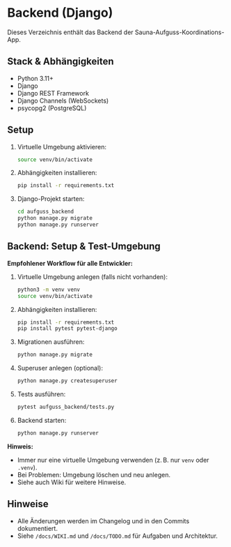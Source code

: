 # Backend (Django)

Dieses Verzeichnis enthält das Backend der Sauna-Aufguss-Koordinations-App.

## Stack & Abhängigkeiten
- Python 3.11+
- Django
- Django REST Framework
- Django Channels (WebSockets)
- psycopg2 (PostgreSQL)

## Setup
1. Virtuelle Umgebung aktivieren:
   ```bash
   source venv/bin/activate
   ```
2. Abhängigkeiten installieren:
   ```bash
   pip install -r requirements.txt
   ```
3. Django-Projekt starten:
   ```bash
   cd aufguss_backend
   python manage.py migrate
   python manage.py runserver
   ```

## Backend: Setup & Test-Umgebung

**Empfohlener Workflow für alle Entwickler:**

1. Virtuelle Umgebung anlegen (falls nicht vorhanden):
   ```bash
   python3 -m venv venv
   source venv/bin/activate
   ```
2. Abhängigkeiten installieren:
   ```bash
   pip install -r requirements.txt
   pip install pytest pytest-django
   ```
3. Migrationen ausführen:
   ```bash
   python manage.py migrate
   ```
4. Superuser anlegen (optional):
   ```bash
   python manage.py createsuperuser
   ```
5. Tests ausführen:
   ```bash
   pytest aufguss_backend/tests.py
   ```
6. Backend starten:
   ```bash
   python manage.py runserver
   ```

**Hinweis:**
- Immer nur eine virtuelle Umgebung verwenden (z. B. nur `venv` oder `.venv`).
- Bei Problemen: Umgebung löschen und neu anlegen.
- Siehe auch Wiki für weitere Hinweise.

## Hinweise
- Alle Änderungen werden im Changelog und in den Commits dokumentiert.
- Siehe `/docs/WIKI.md` und `/docs/TODO.md` für Aufgaben und Architektur.
